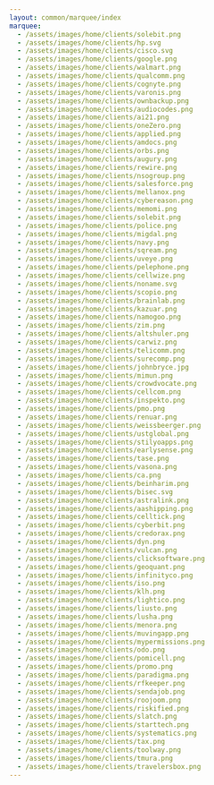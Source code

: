 ```yaml
---
layout: common/marquee/index
marquee:
  - /assets/images/home/clients/solebit.png
  - /assets/images/home/clients/hp.svg
  - /assets/images/home/clients/cisco.svg
  - /assets/images/home/clients/google.png
  - /assets/images/home/clients/walmart.png
  - /assets/images/home/clients/qualcomm.png
  - /assets/images/home/clients/cognyte.png
  - /assets/images/home/clients/varonis.png
  - /assets/images/home/clients/ownbackup.png
  - /assets/images/home/clients/audiocodes.png
  - /assets/images/home/clients/ai21.png
  - /assets/images/home/clients/oneZero.png
  - /assets/images/home/clients/applied.png
  - /assets/images/home/clients/amdocs.png
  - /assets/images/home/clients/orbs.png
  - /assets/images/home/clients/augury.png
  - /assets/images/home/clients/rewire.png
  - /assets/images/home/clients/nsogroup.png
  - /assets/images/home/clients/salesforce.png
  - /assets/images/home/clients/mellanox.png
  - /assets/images/home/clients/cybereason.png
  - /assets/images/home/clients/memomi.png
  - /assets/images/home/clients/solebit.png
  - /assets/images/home/clients/police.png
  - /assets/images/home/clients/migdal.png
  - /assets/images/home/clients/navy.png
  - /assets/images/home/clients/sqream.png
  - /assets/images/home/clients/uveye.png
  - /assets/images/home/clients/pelephone.png
  - /assets/images/home/clients/cellwize.png
  - /assets/images/home/clients/noname.svg
  - /assets/images/home/clients/scopio.png
  - /assets/images/home/clients/brainlab.png
  - /assets/images/home/clients/kazuar.png
  - /assets/images/home/clients/namogoo.png
  - /assets/images/home/clients/zim.png
  - /assets/images/home/clients/altshuler.png
  - /assets/images/home/clients/carwiz.png
  - /assets/images/home/clients/telicomm.png
  - /assets/images/home/clients/surecomp.png
  - /assets/images/home/clients/johnbryce.jpg
  - /assets/images/home/clients/mimun.png
  - /assets/images/home/clients/crowdvocate.png
  - /assets/images/home/clients/cellcom.png
  - /assets/images/home/clients/inspekto.png
  - /assets/images/home/clients/pmo.png
  - /assets/images/home/clients/renuar.png
  - /assets/images/home/clients/weissbeerger.png
  - /assets/images/home/clients/ustglobal.png
  - /assets/images/home/clients/stilyoapps.png
  - /assets/images/home/clients/earlysense.png
  - /assets/images/home/clients/tase.png
  - /assets/images/home/clients/vasona.png
  - /assets/images/home/clients/ca.png
  - /assets/images/home/clients/beinharim.png
  - /assets/images/home/clients/bisec.svg
  - /assets/images/home/clients/astralink.png
  - /assets/images/home/clients/aashipping.png
  - /assets/images/home/clients/celltick.png
  - /assets/images/home/clients/cyberbit.png
  - /assets/images/home/clients/credorax.png
  - /assets/images/home/clients/dyn.png
  - /assets/images/home/clients/vulcan.png
  - /assets/images/home/clients/clicksoftware.png
  - /assets/images/home/clients/geoquant.png
  - /assets/images/home/clients/infinityco.png
  - /assets/images/home/clients/iso.png
  - /assets/images/home/clients/klh.png
  - /assets/images/home/clients/lightico.png
  - /assets/images/home/clients/liusto.png
  - /assets/images/home/clients/lusha.png
  - /assets/images/home/clients/menora.png
  - /assets/images/home/clients/muvingapp.png
  - /assets/images/home/clients/mypermissions.png
  - /assets/images/home/clients/odo.png
  - /assets/images/home/clients/pomicell.png
  - /assets/images/home/clients/promo.png
  - /assets/images/home/clients/paradigma.png
  - /assets/images/home/clients/rfkeeper.png
  - /assets/images/home/clients/sendajob.png
  - /assets/images/home/clients/roojoom.png
  - /assets/images/home/clients/riskified.png
  - /assets/images/home/clients/slatch.png
  - /assets/images/home/clients/starttech.png
  - /assets/images/home/clients/systematics.png
  - /assets/images/home/clients/tax.png
  - /assets/images/home/clients/toolway.png
  - /assets/images/home/clients/tmura.png
  - /assets/images/home/clients/travelersbox.png
---
```

